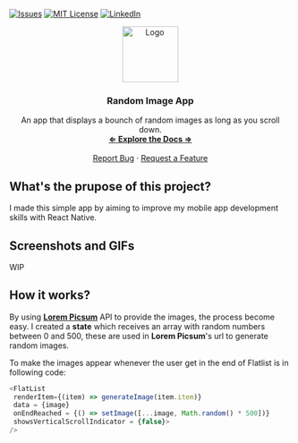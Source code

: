 [![Issues][issues-shield]][issues-url]
[![MIT License][license-shield]][license-url]
[![LinkedIn][linkedin-shield]][linkedin-url]

<div align="center">
    <img src="https://icon-library.com/images/gallery-icon/gallery-icon-5.jpg" alt="Logo" width="100" height="100">

<h3 align="center"><strong>Random Image App</strong></h3>
<p align="center">
An app that displays a bounch of random images as long as you scroll down.<br />
<a href="https://github.com/F1NH4WK/RandomImageApp"><strong>⇐ Explore the Docs ⇒</strong></a>
<br />
<br />
<a href="https://github.com/F1NH4WK/RandomImageApp/issues">Report Bug</a>
·
<a href="https://github.com/F1NH4WK/RandomImageApp/issues">Request a Feature</a>
</p>
</div>


## What's the prupose of this project?
I made this simple app by aiming to improve my mobile app development skills with React Native.

## Screenshots and GIFs
WIP

## How it works?
By using <a href = "https://picsum.photos">**Lorem Picsum**</a> API to provide the images, the process become easy.
I created a **state** which receives an array with random numbers between 0 and 500, these are used in **Lorem Picsum**'s url to generate random images.

To make the images appear whenever the user get in the end of Flatlist is in following code:
```js
<FlatList
 renderItem={(item) => generateImage(item.item)}
 data = {image}
 onEndReached = {() => setImage([...image, Math.random() * 500])}
 showsVerticalScrollIndicator = {false}>
/>
```


[issues-shield]: https://img.shields.io/github/issues/F1NH4WK/RandomImageApp.svg?style=for-the-badge
[issues-url]: https://github.com/F1NH4WK/RandomImageApp/issues
[license-shield]: https://img.shields.io/github/license/F1NH4WK/RandomImageApp.svg?style=for-the-badge
[license-url]: https://github.com/F1NH4WK/RandomImageApp/blob/main/LICENSE
[linkedin-shield]: https://img.shields.io/badge/-LinkedIn-black.svg?style=for-the-badge&logo=linkedin&colorB=555
[linkedin-url]: https://linkedin.com/in/finhawk
